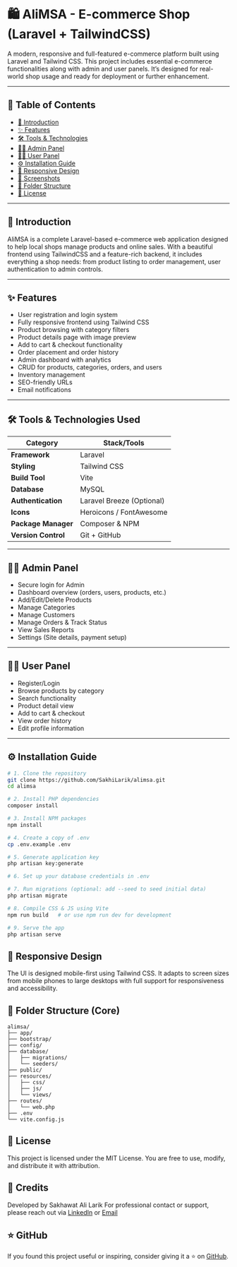 # 🛍️ AliMSA - E-commerce Shop (Laravel + TailwindCSS)

A modern, responsive and full-featured e-commerce platform built using Laravel and Tailwind CSS. This project includes essential e-commerce functionalities along with admin and user panels. It’s designed for real-world shop usage and ready for deployment or further enhancement.

---

## 📌 Table of Contents

- [📖 Introduction](#-introduction)
- [✨ Features](#-features)
- [🛠️ Tools & Technologies](#-tools--technologies-used)
- [🧑‍💼 Admin Panel](#-admin-panel)
- [👨‍💻 User Panel](#-user-panel)
- [⚙️ Installation Guide](#-installation-guide)
- [📱 Responsive Design](#-responsive-design)
- [📸 Screenshots](#-screenshots)
- [📂 Folder Structure](#-folder-structure)
- [📃 License](#-license)

---

## 📖 Introduction

AliMSA is a complete Laravel-based e-commerce web application designed to help local shops manage products and online sales. With a beautiful frontend using TailwindCSS and a feature-rich backend, it includes everything a shop needs: from product listing to order management, user authentication to admin controls.

---

## ✨ Features

- User registration and login system
- Fully responsive frontend using Tailwind CSS
- Product browsing with category filters
- Product details page with image preview
- Add to cart & checkout functionality
- Order placement and order history
- Admin dashboard with analytics
- CRUD for products, categories, orders, and users
- Inventory management
- SEO-friendly URLs
- Email notifications

---

## 🛠️ Tools & Technologies Used

| Category         | Stack/Tools                        |
|------------------|------------------------------------|
| **Framework**    | Laravel                            |
| **Styling**      | Tailwind CSS                       |
| **Build Tool**   | Vite                               |
| **Database**     | MySQL                              |
| **Authentication**| Laravel Breeze (Optional)        |
| **Icons**        | Heroicons / FontAwesome           |
| **Package Manager**| Composer & NPM                   |
| **Version Control** | Git + GitHub                    |

---

## 🧑‍💼 Admin Panel

- Secure login for Admin
- Dashboard overview (orders, users, products, etc.)
- Add/Edit/Delete Products
- Manage Categories
- Manage Customers
- Manage Orders & Track Status
- View Sales Reports
- Settings (Site details, payment setup)

---

## 👨‍💻 User Panel

- Register/Login
- Browse products by category
- Search functionality
- Product detail view
- Add to cart & checkout
- View order history
- Edit profile information

---

## ⚙️ Installation Guide

```bash
# 1. Clone the repository
git clone https://github.com/SakhiLarik/alimsa.git
cd alimsa

# 2. Install PHP dependencies
composer install

# 3. Install NPM packages
npm install

# 4. Create a copy of .env
cp .env.example .env

# 5. Generate application key
php artisan key:generate

# 6. Set up your database credentials in .env

# 7. Run migrations (optional: add --seed to seed initial data)
php artisan migrate

# 8. Compile CSS & JS using Vite
npm run build   # or use npm run dev for development

# 9. Serve the app
php artisan serve

```

## 📱 Responsive Design

The UI is designed mobile-first using Tailwind CSS. It adapts to screen sizes from mobile phones to large desktops with full support for responsiveness and accessibility.

## 📂 Folder Structure (Core)

```
alimsa/
├── app/
├── bootstrap/
├── config/
├── database/
│   ├── migrations/
│   └── seeders/
├── public/
├── resources/
│   ├── css/
│   ├── js/
│   └── views/
├── routes/
│   └── web.php
├── .env
└── vite.config.js
```
## 📃 License
This project is licensed under the MIT License. You are free to use, modify, and distribute it with attribution.

## 🙌 Credits
Developed by Sakhawat Ali Larik
For professional contact or support, please reach out via [LinkedIn](https://www.linkedin.com/in/sakhawat-ali-larik/) or [Email](mailto:sakhawatalilarik@gmail.com)

## ⭐ GitHub
If you found this project useful or inspiring, consider giving it a ⭐ on [GitHub](https://github.com/SakhiLarik/).
